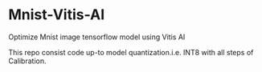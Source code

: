 # Mnist-Vitis-AI
Optimize Mnist image tensorflow model using Vitis AI

This repo consist code up-to model quantization.i.e. INT8 with all steps of Calibration.
